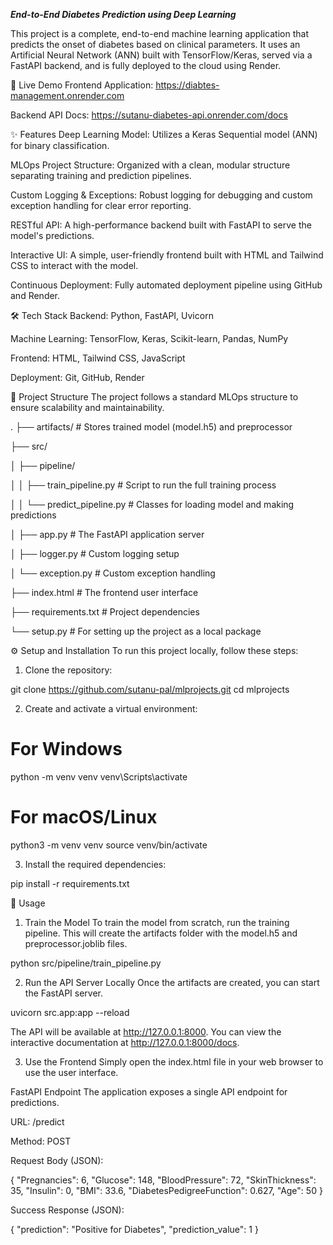*****End-to-End Diabetes Prediction using Deep Learning*****



This project is a complete, end-to-end machine learning application that predicts the onset of diabetes based on clinical parameters. It uses an Artificial Neural Network (ANN) built with TensorFlow/Keras, served via a FastAPI backend, and is fully deployed to the cloud using Render.

🚀 Live Demo
Frontend Application: https://diabtes-management.onrender.com

Backend API Docs: https://sutanu-diabetes-api.onrender.com/docs

✨ Features
Deep Learning Model: Utilizes a Keras Sequential model (ANN) for binary classification.

MLOps Project Structure: Organized with a clean, modular structure separating training and prediction pipelines.

Custom Logging & Exceptions: Robust logging for debugging and custom exception handling for clear error reporting.

RESTful API: A high-performance backend built with FastAPI to serve the model's predictions.

Interactive UI: A simple, user-friendly frontend built with HTML and Tailwind CSS to interact with the model.

Continuous Deployment: Fully automated deployment pipeline using GitHub and Render.

🛠️ Tech Stack
Backend: Python, FastAPI, Uvicorn

Machine Learning: TensorFlow, Keras, Scikit-learn, Pandas, NumPy

Frontend: HTML, Tailwind CSS, JavaScript

Deployment: Git, GitHub, Render

📂 Project Structure
The project follows a standard MLOps structure to ensure scalability and maintainability.

.
├── artifacts/              # Stores trained model (model.h5) and preprocessor


├── src/


│   ├── pipeline/


│   │   ├── train_pipeline.py   # Script to run the full training process


│   │   └── predict_pipeline.py # Classes for loading model and making predictions


│   ├── app.py                  # The FastAPI application server


│   ├── logger.py               # Custom logging setup


│   └── exception.py            # Custom exception handling


├── index.html              # The frontend user interface


├── requirements.txt        # Project dependencies


└── setup.py                # For setting up the project as a local package


⚙️ Setup and Installation
To run this project locally, follow these steps:

1. Clone the repository:

git clone https://github.com/sutanu-pal/mlprojects.git
cd mlprojects


2. Create and activate a virtual environment:

# For Windows
python -m venv venv
venv\Scripts\activate

# For macOS/Linux
python3 -m venv venv
source venv/bin/activate


3. Install the required dependencies:

pip install -r requirements.txt


🚀 Usage
1. Train the Model
To train the model from scratch, run the training pipeline. This will create the artifacts folder with the model.h5 and preprocessor.joblib files.

python src/pipeline/train_pipeline.py


2. Run the API Server Locally
Once the artifacts are created, you can start the FastAPI server.

uvicorn src.app:app --reload


The API will be available at http://127.0.0.1:8000. You can view the interactive documentation at http://127.0.0.1:8000/docs.

3. Use the Frontend
Simply open the index.html file in your web browser to use the user interface.

FastAPI Endpoint
The application exposes a single API endpoint for predictions.

URL: /predict

Method: POST

Request Body (JSON):

{
  "Pregnancies": 6,
  "Glucose": 148,
  "BloodPressure": 72,
  "SkinThickness": 35,
  "Insulin": 0,
  "BMI": 33.6,
  "DiabetesPedigreeFunction": 0.627,
  "Age": 50
}


Success Response (JSON):

{
  "prediction": "Positive for Diabetes",
  "prediction_value": 1
}

